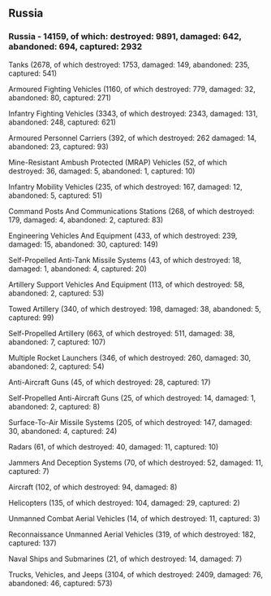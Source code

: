 
 
 ## Russia
 
 ### Russia - 14159, of which: destroyed: 9891, damaged: 642, abandoned: 694, captured: 2932

 

 

 Tanks (2678, of which destroyed: 1753, damaged: 149, abandoned: 235, captured: 541)

 Armoured Fighting Vehicles (1160, of which destroyed: 779, damaged: 32, abandoned: 80, captured: 271)

 Infantry Fighting Vehicles (3343, of which destroyed: 2343, damaged: 131, abandoned: 248, captured: 621)

 Armoured Personnel Carriers (392, of which destroyed: 262 damaged: 14, abandoned: 23, captured: 93)

 Mine-Resistant Ambush Protected (MRAP) Vehicles (52, of which destroyed: 36, damaged: 5, abandoned: 1, captured: 10)

 Infantry Mobility Vehicles (235, of which destroyed: 167, damaged: 12, abandoned: 5, captured: 51)

 Command Posts And Communications Stations (268, of which destroyed: 179, damaged: 4, abandoned: 2, captured: 83)

 Engineering Vehicles And Equipment (433, of which destroyed: 239, damaged: 15, abandoned: 30, captured: 149)

 Self-Propelled Anti-Tank Missile Systems (43, of which destroyed: 18, damaged: 1, abandoned: 4, captured: 20)

 Artillery Support Vehicles And Equipment (113, of which destroyed: 58, abandoned: 2, captured: 53)

 Towed Artillery (340, of which destroyed: 198, damaged: 38, abandoned: 5, captured: 99)

 Self-Propelled Artillery (663, of which destroyed: 511, damaged: 38, abandoned: 7, captured: 107)

 Multiple Rocket Launchers (346, of which destroyed: 260, damaged: 30, abandoned: 2, captured: 54)

 Anti-Aircraft Guns (45, of which destroyed: 28, captured: 17)

 Self-Propelled Anti-Aircraft Guns (25, of which destroyed: 14, damaged: 1, abandoned: 2, captured: 8)

 Surface-To-Air Missile Systems (205, of which destroyed: 147, damaged: 30, abandoned: 4, captured: 24)

 Radars (61, of which destroyed: 40, damaged: 11, captured: 10)

 Jammers And Deception Systems (70, of which destroyed: 52, damaged: 11, captured: 7)

 Aircraft (102, of which destroyed: 94, damaged: 8)

 Helicopters (135, of which destroyed: 104, damaged: 29, captured: 2)

 Unmanned Combat Aerial Vehicles (14, of which destroyed: 11, captured: 3)

 Reconnaissance Unmanned Aerial Vehicles (319, of which destroyed: 182, captured: 137)

 Naval Ships and Submarines (21, of which destroyed: 14, damaged: 7)

 Trucks, Vehicles, and Jeeps (3104, of which destroyed: 2409, damaged: 76, abandoned: 46, captured: 573)

